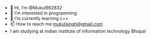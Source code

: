 - 👋 Hi, I’m @Mukul962832
- 👀 I’m interested in programming
- 🌱 I’m currently learning c++
- 📫 How to reach me mukulsingh@gmail.com
-    I am studying at indian institute of information technology Bhopal

<!---
Mukul962832/Mukul962832 is a ✨ special ✨ repository because its `README.md` (this file) appears on your GitHub profile.
You can click the Preview link to take a look at your changes.
--->
